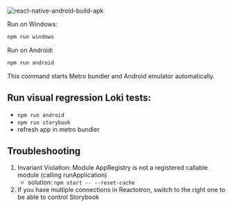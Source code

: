 ![react-native-android-build-apk](https://github.com/petr7555/bachelors_thesis_accounting_ocr/workflows/react-native-android-build-apk/badge.svg)

Run on Windows:

```bash
npm run windows
```

Run on Android:

```bash
npm run android
```

This command starts Metro bundler and Android emulator automatically.

## Run visual regression Loki tests:
- `npm run android`
- `npm run storybook`
- refresh app in metro bundler

## Troubleshooting
1. Invariant Violation: Module AppRegistry is not a registered callable module (calling runApplication)
    - solution: `npm start -- --reset-cache`
2. If you have multiple connections in Reactotron, 
   switch to the right one to be able to control Storybook
